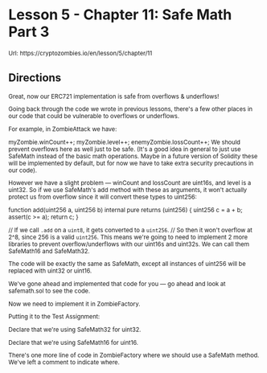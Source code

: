 # Lesson 5 - Chapter 11: Safe Math Part 3

<small>
Url: https://cryptozombies.io/en/lesson/5/chapter/11
</small>

## Directions

<small>
Great, now our ERC721 implementation is safe from overflows & underflows!

Going back through the code we wrote in previous lessons, there's a few other places in our code that could be vulnerable to overflows or underflows.

For example, in ZombieAttack we have:

myZombie.winCount++;
myZombie.level++;
enemyZombie.lossCount++;
We should prevent overflows here as well just to be safe. (It's a good idea in general to just use SafeMath instead of the basic math operations. Maybe in a future version of Solidity these will be implemented by default, but for now we have to take extra security precautions in our code).

However we have a slight problem — winCount and lossCount are uint16s, and level is a uint32. So if we use SafeMath's add method with these as arguments, it won't actually protect us from overflow since it will convert these types to uint256:

function add(uint256 a, uint256 b) internal pure returns (uint256) {
uint256 c = a + b;
assert(c >= a);
return c;
}

// If we call `.add` on a `uint8`, it gets converted to a `uint256`.
// So then it won't overflow at 2^8, since 256 is a valid `uint256`.
This means we're going to need to implement 2 more libraries to prevent overflow/underflows with our uint16s and uint32s. We can call them SafeMath16 and SafeMath32.

The code will be exactly the same as SafeMath, except all instances of uint256 will be replaced with uint32 or uint16.

We've gone ahead and implemented that code for you — go ahead and look at safemath.sol to see the code.

Now we need to implement it in ZombieFactory.

Putting it to the Test
Assignment:

Declare that we're using SafeMath32 for uint32.

Declare that we're using SafeMath16 for uint16.

There's one more line of code in ZombieFactory where we should use a SafeMath method. We've left a comment to indicate where.

</small>
